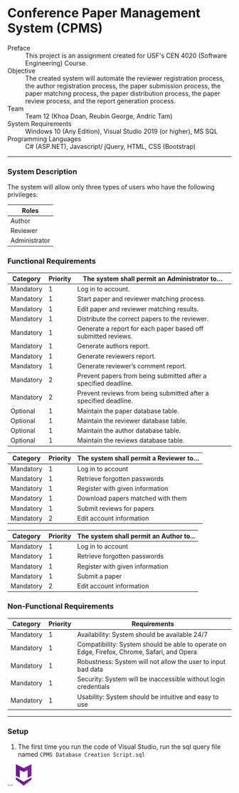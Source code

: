 # Conference Paper Management System (CPMS)

<dl>
  <dt>Preface</dt>
  <dd>This project is an assignment created for USF's CEN 4020 (Software Engineering) Course.</dd>
  
  <dt>Objective</dt>
  <dd>The created system will automate the reviewer registration process, the author registration process, the paper submission process, the paper matching process, the paper distribution process, the paper review process, and the report generation process.</dd>
  
  <dt>Team</dt>
  <dd>Team 12 (Khoa Doan, Reubin George, Andric Tam)</dd>
  
  <dt>System Requirements</dt>
  <dd>Windows 10 (Any Edition), Visual Studio 2019 (or higher), MS SQL</dd>
  
  <dt>Programming Languages</dt>
  <dd>C# (ASP.NET), Javascript/ jQuery, HTML, CSS (Bootstrap)</dd>
</dl>

---
### System Description

The system will allow only three types of users who have the following privileges:

| Roles         | 
| ------------- |
| Author        | 
| Reviewer      | 
| Administrator | 

### Functional Requirements

| **Category** | **Priority** | **The system shall permit an Administrator to…**                 |
|--------------|--------------|------------------------------------------------------------------|
| Mandatory    | 1            | Log in to account.                                               |
| Mandatory    | 1            | Start paper and reviewer matching process.                       |
| Mandatory    | 1            | Edit paper and reviewer matching results.                        |
| Mandatory    | 1            | Distribute the correct papers to the reviewer.                   |
| Mandatory    | 1            | Generate a report for each paper based off submitted reviews.    |
| Mandatory    | 1            | Generate authors report.                                         |
| Mandatory    | 1            | Generate reviewers report.                                       |
| Mandatory    | 1            | Generate reviewer’s comment report.                              |
| Mandatory    | 2            | Prevent papers from being submitted after a specified deadline.  |
| Mandatory    | 2            | Prevent reviews from being submitted after a specified deadline. |
| Optional     | 1            | Maintain the paper database table.                               |
| Optional     | 1            | Maintain the reviewer database table.                            |
| Optional     | 1            | Maintain the author database table.                              |
| Optional     | 1            | Maintain the reviews database table.                             |

| **Category** | **Priority** | **The system shall permit a Reviewer to…** |
|--------------|--------------|--------------------------------------------|
| Mandatory    | 1            | Log in to account                          |
| Mandatory    | 1            | Retrieve forgotten passwords               |
| Mandatory    | 1            | Register with given information            |
| Mandatory    | 1            | Download papers matched with them          |
| Mandatory    | 1            | Submit reviews for papers                  |
| Mandatory    | 2            | Edit account information                   |

| **Category** | **Priority** | **The system shall permit an Author to...** |
|--------------|--------------|---------------------------------------------|
| Mandatory    | 1            | Log in to account                           |
| Mandatory    | 1            | Retrieve forgotten passwords                |
| Mandatory    | 1            | Register with given information             |
| Mandatory    | 1            | Submit a paper                              |
| Mandatory    | 2            | Edit account information                    |

### Non-Functional Requirements

| **Category** | **Priority** | **Requirements**                                                                            |
|--------------|--------------|---------------------------------------------------------------------------------------------|
| Mandatory    | 1            | Availability: System should be available 24/7                                               |
| Mandatory    | 1            | Compatibility: System should be able to operate on Edge, Firefox, Chrome, Safari, and Opera |
| Mandatory    | 1            | Robustness: System will not allow the user to input bad data                                |
| Mandatory    | 1            | Security: System will be inaccessible without login credentials                             |
| Mandatory    | 1            | Usability: System should be intuitive and easy to use                                       |

---
### Setup
1. The first time you run the code of Visual Studio, run the sql query file named `CPMS Database Creation Script.sql`

...![SQL Query](https://github.com/adam-p/markdown-here/raw/master/src/common/images/icon48.png "Running the SQL Query")
